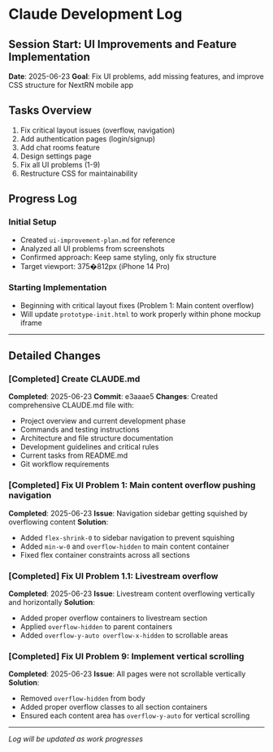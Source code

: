 # Claude Development Log

## Session Start: UI Improvements and Feature Implementation
**Date**: 2025-06-23
**Goal**: Fix UI problems, add missing features, and improve CSS structure for NextRN mobile app

## Tasks Overview
1. Fix critical layout issues (overflow, navigation)
2. Add authentication pages (login/signup)
3. Add chat rooms feature
4. Design settings page
5. Fix all UI problems (1-9)
6. Restructure CSS for maintainability

## Progress Log

### Initial Setup
- Created `ui-improvement-plan.md` for reference
- Analyzed all UI problems from screenshots
- Confirmed approach: Keep same styling, only fix structure
- Target viewport: 375�812px (iPhone 14 Pro)

### Starting Implementation
- Beginning with critical layout fixes (Problem 1: Main content overflow)
- Will update `prototype-init.html` to work properly within phone mockup iframe

---

## Detailed Changes

### [Completed] Create CLAUDE.md
**Completed**: 2025-06-23
**Commit**: e3aaae5
**Changes**: Created comprehensive CLAUDE.md file with:
- Project overview and current development phase
- Commands and testing instructions
- Architecture and file structure documentation
- Development guidelines and critical rules
- Current tasks from README.md
- Git workflow requirements

### [Completed] Fix UI Problem 1: Main content overflow pushing navigation
**Completed**: 2025-06-23
**Issue**: Navigation sidebar getting squished by overflowing content
**Solution**: 
- Added `flex-shrink-0` to sidebar navigation to prevent squishing
- Added `min-w-0` and `overflow-hidden` to main content container
- Fixed flex container constraints across all sections

### [Completed] Fix UI Problem 1.1: Livestream overflow
**Completed**: 2025-06-23
**Issue**: Livestream content overflowing vertically and horizontally
**Solution**: 
- Added proper overflow containers to livestream section
- Applied `overflow-hidden` to parent containers
- Added `overflow-y-auto overflow-x-hidden` to scrollable areas

### [Completed] Fix UI Problem 9: Implement vertical scrolling
**Completed**: 2025-06-23
**Issue**: All pages were not scrollable vertically
**Solution**: 
- Removed `overflow-hidden` from body
- Added proper overflow classes to all section containers
- Ensured each content area has `overflow-y-auto` for vertical scrolling

---

*Log will be updated as work progresses*
